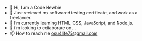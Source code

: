 - 👋 Hi, I am a Code Newbie 
- 👀 Just recieved my softwared testing certificate, and work as a freelancer. 
- 🌱 I’m currently learning HTML, CSS, JavaScript, and Node.js.
- 💞️ I’m looking to collaborate on ...
- 📫 How to reach me osu4life75@gmail.com

<!---
osu4life75/osu4life75 is a ✨ special ✨ repository because its `README.md` (this file) appears on your GitHub profile.
You can click the Preview link to take a look at your changes.
--->
